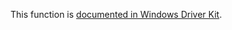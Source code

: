 This function is [documented in Windows Driver Kit](https://learn.microsoft.com/en-us/windows-hardware/drivers/ddi/ntddk/nf-ntddk-rtlupperstring).
